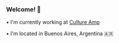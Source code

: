 ### Welcome! 👋

• I'm currently working at [Culture Amp](https://github.com/cultureamp/)

• I'm located in Buenos Aires, Argentina 🇦🇷
